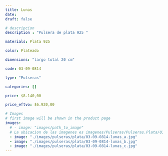 ```yaml
---
title: Lunas
date: 
draft: false

# descripcion
description : "Pulsera de plata 925 "

materials: Plata 925

color: Plateado

dimensions: "largo total 20 cm"

code: 03-09-0814

type: "Pulseras"

categories: []

price: $8.140,00

price_eftvo: $6.920,00

# Images
# first image will be shown in the product page
images:
  # - image: "images/path_to_image"
  # La ubicacion de las imagenes es imagenes/Pulseras/Pulseras.Plata/03-09-0814-lunas
  - image: "./images/pulseras/plata/03-09-0814-lunas_a.jpg"
  - image: "./images/pulseras/plata/03-09-0814-lunas_b.jpg"
  - image: "./images/pulseras/plata/03-09-0814-lunas_c.jpg"
---
```

